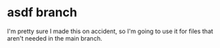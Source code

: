 # asdf branch
I'm pretty sure I made this on accident, so I'm going to use it for 
files that aren't needed in the main branch.
